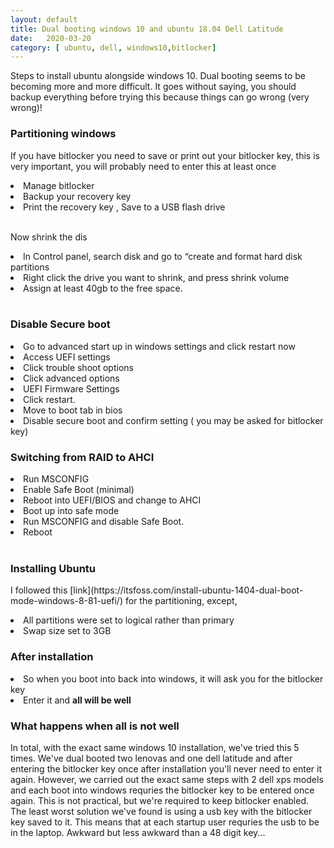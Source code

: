 ```yaml
---
layout: default
title: Dual booting windows 10 and ubuntu 18.04 Dell Latitude
date:   2020-03-20 
category: [ ubuntu, dell, windows10,bitlocker]
---
```




   <p> 
       Steps to install ubuntu alongside windows 10. Dual booting seems to be becoming more and more difficult. It goes without saying, you should backup everything before trying this because things can go wrong (very wrong)!  
  </p> 
     
    
     
<h3> Partitioning windows </h3>

   <p> If you have bitlocker you need to save or print out your bitlocker key, this is very important, you will probably need to enter this at least once</p>
   
   <li> Manage bitlocker </li>
<li> Backup your recovery key</li>
<li>  Print the recovery key , Save to a USB flash drive</li>
 
 <br>     
 

   <p> Now shrink the dis</p>

<li> In Control panel, search disk and go to “create and format hard disk partitions </li>
<li>  Right click the drive you want to shrink, and press shrink volume</li>
<li>   Assign at least 40gb to the free space.</li>


<br>     

<h3> Disable Secure boot </h3>

 <li> Go to advanced start up in windows settings and click restart now </li>
 <li> Access UEFI settings </li>
 <li> Click trouble shoot options </li>
 <li> Click advanced options </li>
 <li> UEFI Firmware Settings </li>
 <li> Click restart. </li>
 <li> Move to boot tab in bios </li>
 <li> Disable secure boot and confirm setting ( you may be asked for bitlocker key) </li>

    
<h3> Switching from RAID to AHCI </h3>
 <li> Run MSCONFIG </li>
 <li>  Enable Safe Boot (minimal) </li>
 <li>  Reboot into UEFI/BIOS and change to AHCI </li>
 <li>  Boot up into safe mode </li>
 <li>  Run MSCONFIG and disable Safe Boot. </li>
 <li>  Reboot </li>

<br>     

<h3> Installing Ubuntu </h3>

   <p> I followed this [link](https://itsfoss.com/install-ubuntu-1404-dual-boot-mode-windows-8-81-uefi/) for the partitioning, except,</p>
   
<li> All partitions were set to logical rather than primary</li>
<li> Swap size set to 3GB</li>

<h3> After installation </h3>
  <li> So when you boot into back into windows, it will ask you for the bitlocker key </li>
  <li> Enter it and <b> all will be well </b> </li>
  
 <h3> What happens when all is not well </h3>

<p>
 In total, with the exact same windows 10 installation, we've tried this 5 times.  We've dual booted two lenovas and one dell latitude and after entering the bitlocker key once after installation you'll never need to enter it again. However, we carried out the exact same steps with 2 dell xps models and each boot into windows requries the bitlocker key to be entered once again. This is not practical, but we're required to keep bitlocker enabled. The least worst solution we've found is using a usb key with the bitlocker key saved to it. This means that at each startup user requries the usb to be in the laptop. Awkward but less awkward than a 48 digit key...
    </p>


